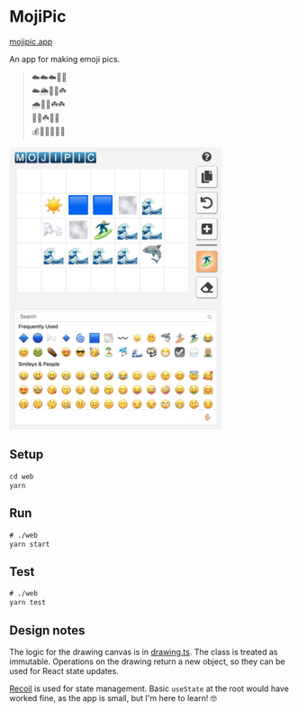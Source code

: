 # MojiPic

[mojipic.app](https://mojipic.app/)

An app for making emoji pics.

> ☁️☁️☁️🌈🌈  
> ☁️🌦️🌈👺☘️  
> 🌧️🌈🌳☘️☘️  
> 🌈🍀☘️🌳🦌  
> 💰🧝🏼🌳🌳🌳  


<img src="mojipic-v1-screen.jpg" height="500" title="App screen">

## Setup

```
cd web
yarn
```

## Run

```
# ./web
yarn start
```

## Test

```
# ./web
yarn test
```

## Design notes

The logic for the drawing canvas is in [drawing.ts](web/src/lib/emoji-drawing/drawing.ts).
The class is treated as immutable. Operations on the drawing return a new object, 
so they can be used for React state updates.
 
[Recoil](https://recoiljs.org/) is used for state management.
Basic `useState` at the root would have worked fine, as the app is small,
but I'm here to learn! 🤓
